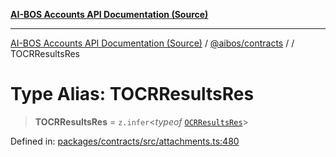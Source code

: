[**AI-BOS Accounts API Documentation (Source)**](../../../README.md)

***

[AI-BOS Accounts API Documentation (Source)](../../../README.md) / [@aibos/contracts](../README.md) / [](../README.md) / TOCRResultsRes

# Type Alias: TOCRResultsRes

> **TOCRResultsRes** = `z.infer`\<*typeof* [`OCRResultsRes`](../variables/OCRResultsRes.md)\>

Defined in: [packages/contracts/src/attachments.ts:480](https://github.com/pohlai88/accounts/blob/48103fb36d28b2b9bfb33472b6de2f719773cde9/packages/contracts/src/attachments.ts#L480)
